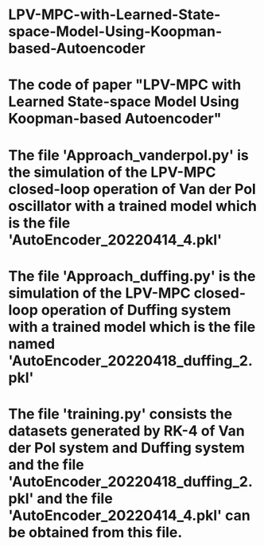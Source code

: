 # LPV-MPC-with-Learned-State-space-Model-Using-Koopman-based-Autoencoder
# The code of paper "LPV-MPC with Learned State-space Model Using Koopman-based Autoencoder"
# The file 'Approach_vanderpol.py' is the simulation of the LPV-MPC closed-loop operation of Van der Pol oscillator with a trained model which is the file 'AutoEncoder_20220414_4.pkl'
# The file 'Approach_duffing.py' is the simulation of the LPV-MPC closed-loop operation of Duffing system with a trained model which is the file named  'AutoEncoder_20220418_duffing_2.pkl'
# The file 'training.py' consists the datasets generated by RK-4 of Van der Pol system and Duffing system and the file 'AutoEncoder_20220418_duffing_2.pkl' and the file 'AutoEncoder_20220414_4.pkl' can be obtained from this file.
